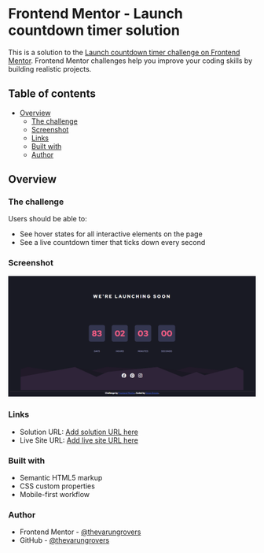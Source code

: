 # Frontend Mentor - Launch countdown timer solution

This is a solution to the [Launch countdown timer challenge on Frontend Mentor](https://www.frontendmentor.io/challenges/launch-countdown-timer-N0XkGfyz-). Frontend Mentor challenges help you improve your coding skills by building realistic projects. 

## Table of contents

- [Overview](#overview)
  - [The challenge](#the-challenge)
  - [Screenshot](#screenshot)
  - [Links](#links)
  - [Built with](#built-with)
  - [Author](#author)


## Overview

### The challenge

Users should be able to:

- See hover states for all interactive elements on the page
- See a live countdown timer that ticks down every second

### Screenshot

![](./launch-countdown-timer.png)

### Links

- Solution URL: [Add solution URL here](https://your-solution-url.com)
- Live Site URL: [Add live site URL here](https://your-live-site-url.com)

### Built with

- Semantic HTML5 markup
- CSS custom properties
- Mobile-first workflow

### Author

- Frontend Mentor - [@thevarungrovers](https://www.frontendmentor.io/profile/thevarungrovers)
- GitHub - [@thevarungrovers](https://www.github.com/thevarungrovers)
